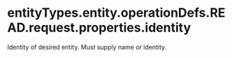 # entityTypes.entity.operationDefs.READ.request.properties.identity

Identity of desired entity. Must supply name or identity.

